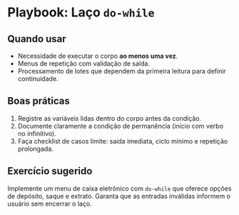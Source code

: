 # Playbook: Laço `do-while`

## Quando usar
- Necessidade de executar o corpo **ao menos uma vez**.
- Menus de repetição com validação de saída.
- Processamento de lotes que dependem da primeira leitura para definir continuidade.

## Boas práticas
1. Registre as variáveis lidas dentro do corpo antes da condição.
2. Documente claramente a condição de permanência (início com verbo no infinitivo).
3. Faça checklist de casos limite: saída imediata, ciclo mínimo e repetição prolongada.

## Exercício sugerido
Implemente um menu de caixa eletrônico com `do-while` que oferece opções de depósito, saque e extrato. Garanta que as entradas inválidas informem o usuário sem encerrar o laço.
